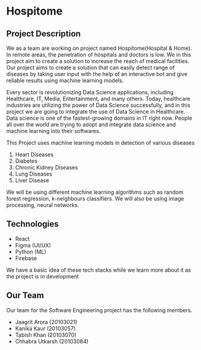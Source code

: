 # Hospitome
## Project Description
We as a team are working on project named Hospitome(Hospital & Home). In remote areas, the penetration of hospitals and doctors is low. We in this project aim to create a solution to increase the reach of medical facilities. Our project aims to create a solution that can easily detect range of diseases by taking user input with the help of an interactive bot and give reliable results using machine learning models.

Every sector is revolutionizing Data Science applications, including Healthcare, IT, Media, Entertainment, and many others.
Today, healthcare industries are utilizing the power of Data Science successfully, and in this project we are going to integrate the use of Data Science in Healthcare. Data science is one of the fastest-growing domains in IT right now. People all over the world are trying to adopt and integrate data science and machine learning into their softwares.

This Project uses machine learning models in detection of various diseases
1. Heart Diseases
2. Diabetes
3. Chronic Kidney Diseases
4. Lung Diseases
5. Liver Disease

We will be using different machine learning algorithms such as random forest regression, k-neighbours classifiers. We will also be using image processing, neural networks.

## Technologies
* React
* Figma (UI/UX)
* Python (ML)
* Firebase

We have a basic idea of these tech stacks while we learn more about it as the project is in development

## Our Team
Our team for the Software Engineering project has the following members.
* Jaagrit Arora (20103021)
* Kanika Kaur (20103057)
* Tabish Khan (20103070)
* Chhabra Utkarsh (20103084)

